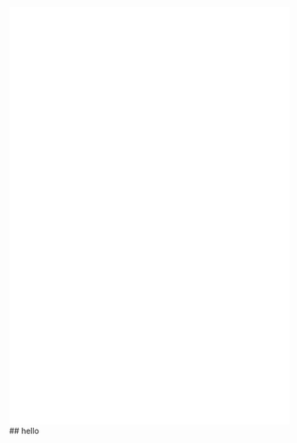<a href="#" target="_blank">
  <img src="style.svg" width="1200" height="750" alt="Click to  see the source"/>
</a>
## hello

